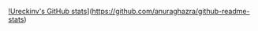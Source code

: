 [!Ureckinv's GitHub stats](https://github-readme-stats.vercel.app/api?username=anuraghazra)](https://github.com/anuraghazra/github-readme-stats)
